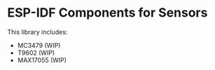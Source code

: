 # ESP-IDF Components for Sensors

This library includes:

* MC3479 (WIP)
* T9602 (WIP)
* MAX17055 (WIP)
